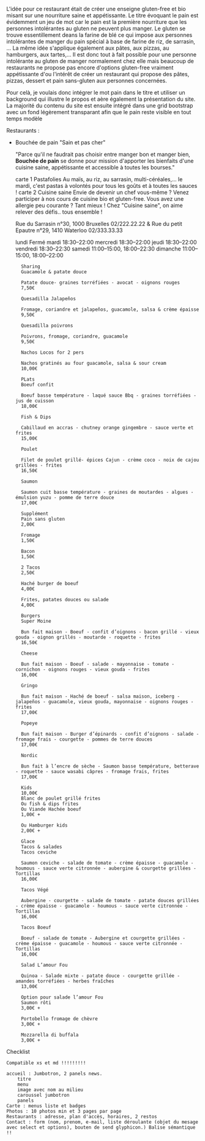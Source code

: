 L'idée pour ce restaurant était de créer une enseigne gluten-free et bio misant sur une nourriture saine et appétissante.
Le titre évoquant le pain est évidemment un jeu de mot car le pain est la première nourriture que les personnes intolérantes au gluten ne peuvent plus manger.
Le gluten se trouve essentillement deans la farine de blé ce qui impose aux personnes intolérantes de manger du pain spécial à base de farine de riz, de sarrasin, ...
La même idée s'applique également aux pâtes, aux pizzas, au hamburgers, aux tartes,...
Il est donc tout à fait possible pour une personne intolérante au gluten de manger normalement chez elle mais beaucoup de restaurants ne propose pas encore d'options gluten-free vraiment appétissante d'ou l'intérêt de créer un restaurant qui propose des pâtes, pizzas, dessert et pain sans-gluten aux personnes concernées.

Pour celà, je voulais donc intégrer le mot pain dans le titre et utiliser un background qui illustre le propos et aère également la présentation du site.
La majorité du contenu du site est ensuite intégré dans une grid bootstrap avec un fond légèrement transparant afin que le pain reste visible en tout temps
modèle

Restaurants :

- Bouchée de pain
    "Sain et pas cher"

    "Parce qu'il ne faudrait pas choisir entre manger bon et manger bien, <b>Bouchée de pain</b> se donne pour mission d'apporter les bienfaits d'une cuisine saine, appétissante et accessible à toutes les bourses."
    
    carte 1
        Pastafolies 
        Au maïs, au riz, au sarrasin, multi-céréales,...
        le mardi, c'est pastas à volontés pour tous les goûts et à toutes les sauces ! 
    carte 2
        Cuisine saine
        Envie de devenir un chef vous-même ?
        Venez participer à nos cours de cuisine bio et gluten-free.
        Vous avez une allergie peu courante ? Tant mieux ! 
        Chez "Cuisine saine", on aime relever des défis.. tous ensemble !



    Rue du Sarrasin n°30, 1000 Bruxelles
    02/222.22.22
    &
    Rue du petit Epautre n°29, 1410 Waterloo
    02/333.33.33
    
    lundi	    Fermé
    mardi	    18:30–22:00
    mercredi	18:30–22:00
    jeudi	    18:30–22:00
    vendredi	18:30–22:30
    samedi	    11:00–15:00, 18:00–22:30
    dimanche	11:00–15:00, 18:00–22:00

    
        Sharing
        Guacamole & patate douce

        Patate douce- graines torréfiées - avocat - oignons rouges
        7,50€
        
        Quesadilla Jalapeños

        Fromage, coriandre et jalapeños, guacamole, salsa & crème épaisse
        9,50€
        
        Quesadilla poivrons

        Poivrons, fromage, coriandre, guacamole
        9,50€
        
        Nachos Locos for 2 pers

        Nachos gratinés au four guacamole, salsa & sour cream
        10,00€
        
        PLats
        Boeuf confit

        Boeuf basse température - laqué sauce Bbq - graines torréfiées - jus de cuisson
        18,00€
        
        Fish & Dips

        Cabillaud en accras - chutney orange gingembre - sauce verte et frites
        15,00€
        
        Poulet

        Filet de poulet grillé- épices Cajun - crème coco - noix de cajou grillées - frites
        16,50€
        
        Saumon

        Saumon cuit basse température - graines de moutardes - algues - émulsion yuzu - pomme de terre douce
        17,00€
        
        Supplément
        Pain sans gluten
        2,00€
        
        Fromage
        1,50€
        
        Bacon
        1,50€
        
        2 Tacos
        2,50€
        
        Haché burger de boeuf
        4,00€
        
        Frites, patates douces ou salade
        4,00€
        
        Burgers
        Super Moine

        Bun fait maison - Boeuf - confit d’oignons - bacon grillé - vieux gouda - oignon grillés - moutarde - roquette - frites
        16,50€
        
        Cheese

        Bun fait maison - Boeuf - salade - mayonnaise - tomate - cornichon - oignons rouges - vieux gouda - frites
        16,00€
        
        Gringo

        Bun fait maison - Haché de boeuf - salsa maison, iceberg - jalapeños - guacamole, vieux gouda, mayonnaise - oignons rouges - frites
        17,00€
        
        Popeye

        Bun fait maison - Burger d’épinards - confit d’oignons - salade - fromage frais - courgette - pommes de terre douces
        17,00€
        
        Nordic

        Bun fait à l’encre de sèche - Saumon basse température, betterave - roquette - sauce wasabi câpres - fromage frais, frites
        17,00€
        
        Kids
        10,00€
        Blanc de poulet grillé frites
        Ou fish & dips frites
        Ou Viande Hachée boeuf
        1,00€ +
        
        Ou Hamburger kids
        2,00€ +
        
        Glace
        Tacos & salades
        Tacos ceviche

        Saumon ceviche - salade de tomate - crème épaisse - guacamole - houmous - sauce verte citronnée - aubergine & courgette grillées - Tortillas
        16,00€
        
        Tacos Végé

        Aubergine - courgette - salade de tomate - patate douces grillées - crème épaisse - guacamole - houmous - sauce verte citronnée - Tortillas
        16,00€
        
        Tacos Boeuf

        Boeuf - salade de tomate - Aubergine et courgette grillées - crème épaisse - guacamole - houmous - sauce verte citronnée - Tortillas
        16,00€
        
        Salad L’amour Fou

        Quinoa - Salade mixte - patate douce - courgette grillée - amandes torréfiées - herbes fraîches
        13,00€
        
        Option pour salade l’amour Fou
        Saumon rôti
        3,00€ +
        
        Portobello fromage de chèvre
        3,00€ +
        
        Mozzarella di buffala
        3,00€ + 

Checklist

    Compatible xs et md !!!!!!!!!

    accueil : Jumbotron, 2 panels news.
        titre
        menu
        image avec nom au milieu
        caroussel jumbotron
        panels
    Carte : menus liste et badges
    Photos : 10 photos min et 3 pages par page
    Restaurants : adresse, plan d'accès, horaires, 2 restos
    Contact : form (nom, prenom, e-mail, liste déroulante (objet du mesage avec select et options), bouten de send glyphicon.) Balise sémantique !!